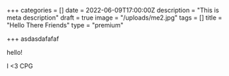 +++
categories = []
date = 2022-06-09T17:00:00Z
description = "This is meta description"
draft = true
image = "/uploads/me2.jpg"
tags = []
title = "Hello There Friends"
type = "premium"

+++
asdasdafafaf

hello!

I <3 CPG